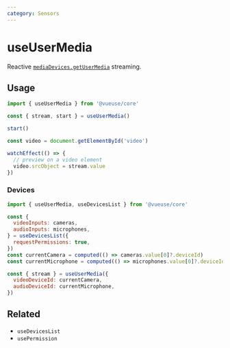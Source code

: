```yaml
---
category: Sensors
---
```


# useUserMedia

Reactive [`mediaDevices.getUserMedia`](https://developer.mozilla.org/en-US/docs/Web/API/MediaDevices/getUserMedia) streaming.

## Usage

```js
import { useUserMedia } from '@vueuse/core'

const { stream, start } = useUserMedia()

start()
```

```ts
const video = document.getElementById('video')

watchEffect(() => {
  // preview on a video element
  video.srcObject = stream.value
})
```

### Devices

```js
import { useUserMedia, useDevicesList } from '@vueuse/core'

const {
  videoInputs: cameras,
  audioInputs: microphones,
} = useDevicesList({
  requestPermissions: true,
})
const currentCamera = computed(() => cameras.value[0]?.deviceId)
const currentMicrophone = computed(() => microphones.value[0]?.deviceId)

const { stream } = useUserMedia({
  videoDeviceId: currentCamera,
  audioDeviceId: currentMicrophone,
})
```

## Related

- `useDevicesList`
- `usePermission`
